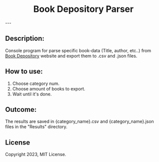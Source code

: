 <h1 align="center">Book Depository Parser</h1>
---

## Description:
Console program for parse specific book-data (Title, author, etc..) from [Book Depository](https://www.bookdepository.com) website and export them
to .csv and .json files.

## How to use:
1. Choose category num.
2. Choose amount of books to export.
3. Wait until it's done.

## Outcome:
The results are saved in {category_name}.csv and {category_name}.json files in the "Results" directory.

## License

Copyright 2023, MIT License.
